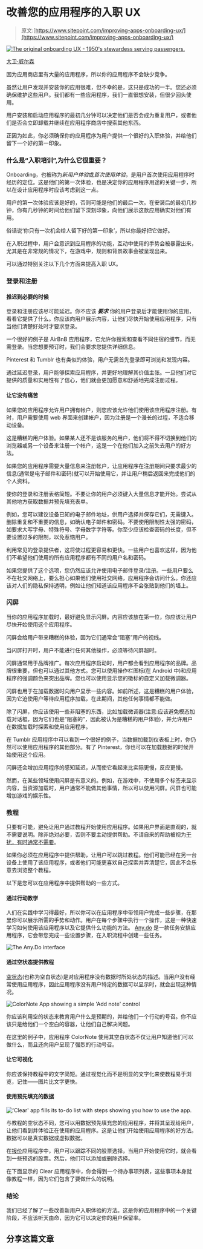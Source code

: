 # 改善您的应用程序的入职 UX

> 原文:[https://www.sitepoint.com/improving-apps-onboarding-ux/](https://www.sitepoint.com/improving-apps-onboarding-ux/)

[![The original onboarding UX - 1950's stewardess serving passengers.](../Images/360744de19b0c64f385bdfc628fcd6fc.png)](https://www.flickr.com/photos/davidwilson1949/5938202925/in/photostream/)

[大卫·威尔森](https://www.flickr.com/photos/davidwilson1949/5938202925/in/photostream/)

因为应用商店里有大量的应用程序，所以你的应用程序不会缺少竞争。

虽然让用户发现并安装你的应用很难，但不幸的是，这只是成功的一半。您还必须确保维护这些用户。我们都有一些应用程序，我们一直很想安装，但很少回头使用。

用户安装和启动应用程序的最初几分钟可以决定他们是否会成为重复用户，或者他们是否会立即卸载并继续在应用程序商店中搜索其他东西。

正因为如此，你必须确保你的应用程序为用户提供一个很好的入职体验，并给他们留下一个好的第一印象。

### 什么是“入职培训”,为什么它很重要？

Onboarding，也被称为*新用户体验*或*首次使用体验*，是用户首次使用应用程序时经历的定位。这是他们的第一次体验，也是决定你的应用程序用途的关键一步，所以在设计应用程序时应该考虑到这一点。

用户的第一次体验应该是好的，否则可能是他们的最后一次。在安装后的最初几秒钟，你有几秒钟的时间给他们留下深刻印象，向他们展示这款应用确实对他们有用。

俗话说‘你只有一次机会给人留下好的第一印象’，所以你最好把它做好。

在入职过程中，用户会意识到应用程序的功能，互动中使用的手势会被暴露出来，尤其是在非常规的情况下，在游戏中，规则和背景故事会被呈现出来。

可以通过特别关注以下几个方面来提高入职 UX。

### 登录和注册

#### 推迟到必要的时候

登录和注册应该尽可能延迟。你不应该 ***要求*** 你的用户登录后才能使用你的应用，看看它提供了什么。你应该向用户展示内容，让他们尽快开始使用应用程序，只有当他们清楚好处时才要求登录。

一个很好的例子是 AirBnB 应用程序，它允许你搜索和查看不同住宿的细节，而无需登录。当您想要预订时，我们会要求您提供详细信息。

Pinterest 和 Tumblr 也有类似的体验，用户无需首先登录即可浏览和发现内容。

通过延迟登录，用户能够探索应用程序，并更好地理解其价值主张。一旦他们对它提供的质量和实用性有了信心，他们就会更加愿意和舒适地完成注册过程。

#### 让它没有痛苦

如果您的应用程序允许用户拥有帐户，则您应该允许他们使用该应用程序注册。有时，用户需要使用 web 界面来创建帐户，因为注册是一个漫长的过程，不适合移动设备。

这是糟糕的用户体验。如果某人还不是该服务的用户，他们将不得不切换到他们的浏览器或另一个设备来注册一个帐户，这是一个在他们加入之前失去用户的好方法。

如果您的应用程序需要大量信息来注册帐户，让应用程序在注册期间只要求最少的信息(通常是电子邮件和密码)就可以开始使用它，并让用户稍后返回来完成他们的个人资料。

使你的登录和注册表格简短。不要让你的用户必须键入大量信息才能开始。尝试从其他地方获取数据并预先填充表单。

例如，您可以建议设备已知的电子邮件地址，供用户选择并保存它们，无需键入。删除重复和不重要的信息，如确认电子邮件和密码。不要使用限制性太强的密码，如要求大写字母、特殊符号、字母数字字符等。你至少应该检查密码的长度，但不要设置过多的限制，以免惹恼用户。

利用常见的登录提供者，这将使过程更容易和更快。一些用户也喜欢这样，因为他们不希望他们使用的所有应用程序都有不同的用户名和密码。

如果您提供了这个选项，您仍然应该允许使用电子邮件登录/注册。一些用户要么不在社交网络上，要么担心如果他们使用社交网络，应用程序会访问什么。你还应该对人们的隐私保持透明，例如让他们知道该应用程序不会张贴到他们的墙上。

### 闪屏

当你的应用程序加载时，最好避免显示闪屏。内容应该放在第一位，你应该让用户尽快开始使用这个应用程序。

闪屏会给用户带来糟糕的体验，因为它们通常会“阻塞”用户的视线。

当闪屏打开时，用户不能进行任何其他操作，必须等待闪屏超时。

闪屏通常用于品牌推广。每次应用程序启动时，用户都会看到应用程序的品牌。品牌很重要，但也可以通过其他方式。您可以使用操作栏图标(在 Android 中)和应用程序的强调颜色来突出品牌。您也可以使用显示您的徽标的自定义加载微调器。

闪屏也用于在加载数据时向用户显示一些内容。如前所述，这是糟糕的用户体验，因为它迫使用户等待应用程序加载，在此期间，其他任何事情都不能做。

除了闪屏，你应该使用一些非阻塞的东西，比如加载微调器(注意:应该避免模态加载对话框，因为它们也是“阻塞的”，因此被认为是糟糕的用户体验)，并允许用户在数据加载时探索和使用应用程序。

在 Tumblr 应用程序中可以看到一个很好的例子，当数据加载到仪表板上时，你仍然可以使用应用程序的其他部分。有了 Pinterest，你也可以在加载数据的时候开始使用这个应用。

闪屏还会增加应用程序的感知延迟，从而使它看起来比实际更慢，反应更慢。

然而，在某些领域使用闪屏是有意义的。例如，在游戏中，不使用多个标签来显示内容，当资源加载时，用户通常不能做其他事情，所以可以使用闪屏。闪屏也可能增加游戏的娱乐性。

### 教程

只要有可能，避免让用户通过教程开始使用应用程序。如果用户界面是直观的，就不需要说明。除非绝对必要，否则不要主动提供帮助。不请自来的帮助被视为[干扰，有时通常不需要](https://developer.android.com/design/patterns/help.html#your-app)。

如果你必须在应用程序中提供帮助，让用户可以跳过教程。他们可能已经在另一台设备上使用了该应用程序，或者他们可能更喜欢自己探索并弄清楚它，因此不会乐意去浏览整个教程。

以下是您可以在应用程序中提供帮助的一些方式。

#### 通过行动教学

人们在实践中学习得最好，所以你可以在应用程序中带领用户完成一些步骤，在那里你可以展示所需的手势和动作。用户在每个步骤中执行一个操作，这是一种快速学习如何使用该应用程序以及它提供什么功能的方法。 [Any.do](http://www.any.do/ "Any.do website interface") 是一款任务安排应用程序，它会带您完成一些设置步骤，在入职流程中创建一些任务。

![The Any.Do interface ](../Images/f4944b04908ee65ed571e30ce736902d.png)

#### 通过空状态提供教程

[空状态](http://blog.teamtreehouse.com/tips-for-creating-a-blank-slate)(也称为空白状态)是对应用程序没有数据时所处状态的描述。当用户没有经常使用应用程序，因此应用程序没有用户特定的数据可以显示时，就会出现这种情况。

![ColorNote App showing a simple 'Add note' control](../Images/8e72840940a53603d6592b1724284a06.png)

你应该利用空的状态来教育用户什么是预期的，并给他们一个行动的号召。你不应该只是给他们一个空白的容器，让他们自己解决问题。

在这里的例子中，应用程序 ColorNote 使用其空白状态不仅让用户知道他们可以做什么，而且还向用户呈现了强烈的行动号召。

#### 让它可视化

你应该保持教程中的文字简短。通过视觉化而不是明显的文字化来使教程易于浏览，记住——图片比文字更快。

#### 使用预先填充的数据

!['Clear' app fills its to-do list with steps showing you how to use the app.](../Images/579c8621705dffc707356857182d206a.png)

与教程的空状态不同，您可以用数据预先填充您的应用程序，并将其呈现给用户，让他们看到并体验正在使用的应用程序。这是让他们开始使用应用程序的好方法。数据可以是真实数据或虚拟数据。

在[报价](https://play.google.com/store/apps/details?id=com.michaelpardo.quotes&hl=en)应用程序中，用户可以跟踪不同的股票选择，当用户开始使用它时，就会看到一些预选的股票。然后，他们可以添加或删除选择。

在下面显示的 Clear 应用程序中，你会得到一个待办事项列表，这些事项本身就像教程一样，因为它们包含了要做什么的说明。

### 结论

我们已经了解了一些改善新用户入职体验的方法。这是你的应用程序中的一个关键阶段，不应该听天由命，因为它可以决定你的用户保留率。

## 分享这篇文章